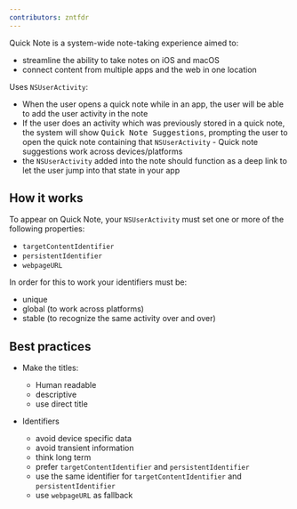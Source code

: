 ```yaml
---
contributors: zntfdr
---
```


Quick Note is a system-wide note-taking experience aimed to: 

- streamline the ability to take notes on iOS and macOS
- connect content from multiple apps and the web in one location

Uses `NSUserActivity`:

- When the user opens a quick note while in an app, the user will be able to add the user activity in the note
- If the user does an activity which was previously stored in a quick note, the system will show <kbd>Quick Note Suggestions</kbd>, prompting the user to open the quick note containing that `NSUserActivity` - Quick note suggestions work across devices/platforms
- the `NSUserActivity` added into the note should function as a deep link to let the user jump into that state in your app

## How it works

To appear on Quick Note, your `NSUserActivity` must set one or more of the following properties:

- `targetContentIdentifier`
- `persistentIdentifier`
- `webpageURL`

In order for this to work your identifiers must be:

- unique
- global (to work across platforms)
- stable (to recognize the same activity over and over)

## Best practices

- Make the titles:
  - Human readable
  - descriptive
  - use direct title

- Identifiers
  - avoid device specific data
  - avoid transient information
  - think long term
  - prefer `targetContentIdentifier` and `persistentIdentifier`
  - use the same identifier for `targetContentIdentifier` and `persistentIdentifier`
  - use `webpageURL` as fallback